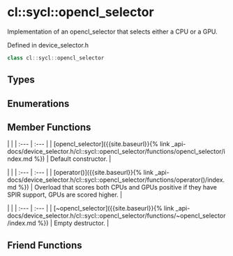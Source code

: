 ---
---
# cl::sycl::opencl_selector

Implementation of an opencl_selector that selects either a CPU or a GPU. 

Defined in device_selector.h

```cpp
class cl::sycl::opencl_selector
```

## Types

## Enumerations

## Member Functions

   |   |
| :--- | :--- |
| [opencl_selector]({{site.baseurl}}{% link _api-docs/device_selector.h/cl::sycl::opencl_selector/functions/opencl_selector/index.md %}) | Default constructor.  |

   |   |
| :--- | :--- |
| [operator()]({{site.baseurl}}{% link _api-docs/device_selector.h/cl::sycl::opencl_selector/functions/operator()/index.md %}) | Overload that scores both CPUs and GPUs positive if they have SPIR support, GPUs are scored higher.  |

   |   |
| :--- | :--- |
| [~opencl_selector]({{site.baseurl}}{% link _api-docs/device_selector.h/cl::sycl::opencl_selector/functions/~opencl_selector/index.md %}) | Empty destructor.  |


## Friend Functions

